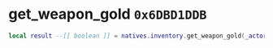 # get_weapon_gold `0x6DBD1DDB`

```lua
local result --[[ boolean ]] = natives.inventory.get_weapon_gold(_actor --[[ integer ]], _weaponEnum --[[ integer ]])
```